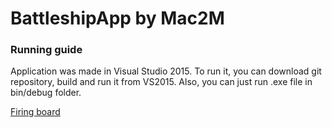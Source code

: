 # BattleshipApp by Mac2M

### Running guide

Application was made in Visual Studio 2015.
To run it, you can download git repository, build and run it from VS2015.
Also, you can just run .exe file in bin/debug folder.

[Firing board](/docs/images/firingBoard.JPG)
